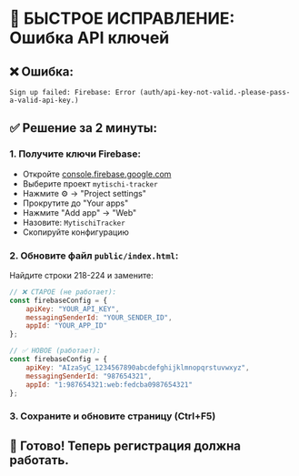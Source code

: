 # 🚨 БЫСТРОЕ ИСПРАВЛЕНИЕ: Ошибка API ключей

## ❌ Ошибка:
```
Sign up failed: Firebase: Error (auth/api-key-not-valid.-please-pass-a-valid-api-key.)
```

## ✅ Решение за 2 минуты:

### 1. Получите ключи Firebase:
- Откройте [console.firebase.google.com](https://console.firebase.google.com)
- Выберите проект `mytischi-tracker`
- Нажмите ⚙️ → "Project settings"
- Прокрутите до "Your apps"
- Нажмите "Add app" → "Web"
- Назовите: `MytischiTracker`
- Скопируйте конфигурацию

### 2. Обновите файл `public/index.html`:
Найдите строки 218-224 и замените:
```javascript
// ❌ СТАРОЕ (не работает):
const firebaseConfig = {
    apiKey: "YOUR_API_KEY",
    messagingSenderId: "YOUR_SENDER_ID",
    appId: "YOUR_APP_ID"
};

// ✅ НОВОЕ (работает):
const firebaseConfig = {
    apiKey: "AIzaSyC_1234567890abcdefghijklmnopqrstuvwxyz",
    messagingSenderId: "987654321",
    appId: "1:987654321:web:fedcba0987654321"
};
```

### 3. Сохраните и обновите страницу (Ctrl+F5)

## 🎯 Готово! Теперь регистрация должна работать.
